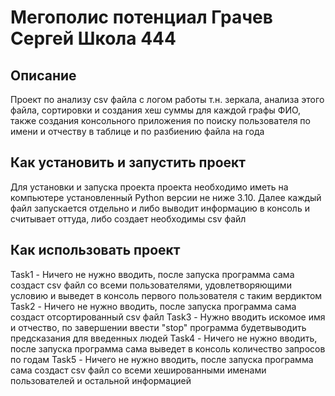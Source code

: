 <h1>Мегополис потенциал Грачев Сергей Школа 444</h1>

<h2>Описание</h2>
Проект по анализу csv файла с логом работы т.н. зеркала, анализа этого файла, сортировки и создания хеш суммы для каждой графы ФИО, также создания консольного приложения по поиску пользователя по имени и отчеству в таблице и по разбиению файла на года

<h2>Как установить и запустить проект</h2>
Для установки и запуска проекта проекта необходимо иметь на компьютере установленный Python версии не ниже 3.10. Далее каждый файл запускается отдельно и либо выводит информацию в консоль и считывает оттуда, либо создает необходимы csv файл

<h2>Как использовать проект</h2>
Task1 - Ничего не нужно вводить, после запуска программа сама создаст csv файл со всеми пользователями, удовлетворяющими условию и выведет в консоль первого пользователя с таким вердиктом
Task2 - Ничего не нужно вводить, после запуска программа сама создаст отсортированный csv файл
Task3 - Нужно вводить искомое имя и отчество, по завершении ввести "stop" программа будетвыводить предсказания для введенных людей
Task4 - Ничего не нужно вводить, после запуска программа сама выведет в консоль количество запросов по годам
Task5 - Ничего не нужно вводить, после запуска программа сама создаст csv файл со всеми хешированными именами пользователей и остальной информацией
